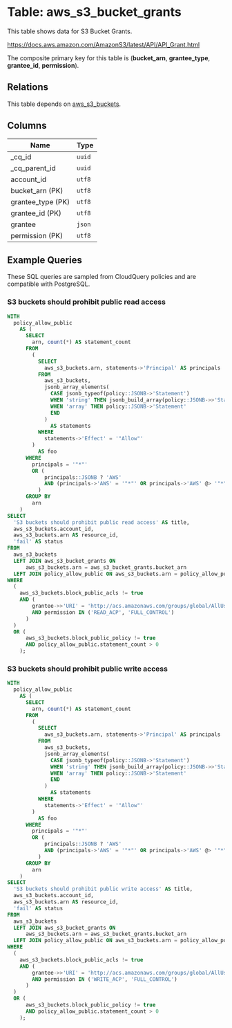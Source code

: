 # Table: aws_s3_bucket_grants

This table shows data for S3 Bucket Grants.

https://docs.aws.amazon.com/AmazonS3/latest/API/API_Grant.html

The composite primary key for this table is (**bucket_arn**, **grantee_type**, **grantee_id**, **permission**).

## Relations

This table depends on [aws_s3_buckets](aws_s3_buckets).

## Columns

| Name          | Type          |
| ------------- | ------------- |
|_cq_id|`uuid`|
|_cq_parent_id|`uuid`|
|account_id|`utf8`|
|bucket_arn (PK)|`utf8`|
|grantee_type (PK)|`utf8`|
|grantee_id (PK)|`utf8`|
|grantee|`json`|
|permission (PK)|`utf8`|

## Example Queries

These SQL queries are sampled from CloudQuery policies and are compatible with PostgreSQL.

### S3 buckets should prohibit public read access

```sql
WITH
  policy_allow_public
    AS (
      SELECT
        arn, count(*) AS statement_count
      FROM
        (
          SELECT
            aws_s3_buckets.arn, statements->'Principal' AS principals
          FROM
            aws_s3_buckets,
            jsonb_array_elements(
              CASE jsonb_typeof(policy::JSONB->'Statement')
              WHEN 'string' THEN jsonb_build_array(policy::JSONB->>'Statement')
              WHEN 'array' THEN policy::JSONB->'Statement'
              END
            )
              AS statements
          WHERE
            statements->'Effect' = '"Allow"'
        )
          AS foo
      WHERE
        principals = '"*"'
        OR (
            principals::JSONB ? 'AWS'
            AND (principals->'AWS' = '"*"' OR principals->'AWS' @> '"*"')
          )
      GROUP BY
        arn
    )
SELECT
  'S3 buckets should prohibit public read access' AS title,
  aws_s3_buckets.account_id,
  aws_s3_buckets.arn AS resource_id,
  'fail' AS status
FROM
  aws_s3_buckets
  LEFT JOIN aws_s3_bucket_grants ON
      aws_s3_buckets.arn = aws_s3_bucket_grants.bucket_arn
  LEFT JOIN policy_allow_public ON aws_s3_buckets.arn = policy_allow_public.arn
WHERE
  (
    aws_s3_buckets.block_public_acls != true
    AND (
        grantee->>'URI' = 'http://acs.amazonaws.com/groups/global/AllUsers'
        AND permission IN ('READ_ACP', 'FULL_CONTROL')
      )
  )
  OR (
      aws_s3_buckets.block_public_policy != true
      AND policy_allow_public.statement_count > 0
    );
```

### S3 buckets should prohibit public write access

```sql
WITH
  policy_allow_public
    AS (
      SELECT
        arn, count(*) AS statement_count
      FROM
        (
          SELECT
            aws_s3_buckets.arn, statements->'Principal' AS principals
          FROM
            aws_s3_buckets,
            jsonb_array_elements(
              CASE jsonb_typeof(policy::JSONB->'Statement')
              WHEN 'string' THEN jsonb_build_array(policy::JSONB->>'Statement')
              WHEN 'array' THEN policy::JSONB->'Statement'
              END
            )
              AS statements
          WHERE
            statements->'Effect' = '"Allow"'
        )
          AS foo
      WHERE
        principals = '"*"'
        OR (
            principals::JSONB ? 'AWS'
            AND (principals->'AWS' = '"*"' OR principals->'AWS' @> '"*"')
          )
      GROUP BY
        arn
    )
SELECT
  'S3 buckets should prohibit public write access' AS title,
  aws_s3_buckets.account_id,
  aws_s3_buckets.arn AS resource_id,
  'fail' AS status
FROM
  aws_s3_buckets
  LEFT JOIN aws_s3_bucket_grants ON
      aws_s3_buckets.arn = aws_s3_bucket_grants.bucket_arn
  LEFT JOIN policy_allow_public ON aws_s3_buckets.arn = policy_allow_public.arn
WHERE
  (
    aws_s3_buckets.block_public_acls != true
    AND (
        grantee->>'URI' = 'http://acs.amazonaws.com/groups/global/AllUsers'
        AND permission IN ('WRITE_ACP', 'FULL_CONTROL')
      )
  )
  OR (
      aws_s3_buckets.block_public_policy != true
      AND policy_allow_public.statement_count > 0
    );
```


